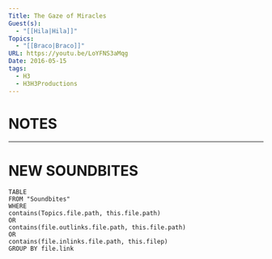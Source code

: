 ```yaml
---
Title: The Gaze of Miracles
Guest(s):
  - "[[Hila|Hila]]"
Topics:
  - "[[Braco|Braco]]"
URL: https://youtu.be/LoYFNS3aMqg
Date: 2016-05-15
tags:
  - H3
  - H3H3Productions
---
```

# NOTES


___
# NEW SOUNDBITES
``` dataview
TABLE
FROM "Soundbites"
WHERE 
contains(Topics.file.path, this.file.path) 
OR 
contains(file.outlinks.file.path, this.file.path)
OR
contains(file.inlinks.file.path, this.filep)
GROUP BY file.link
```
